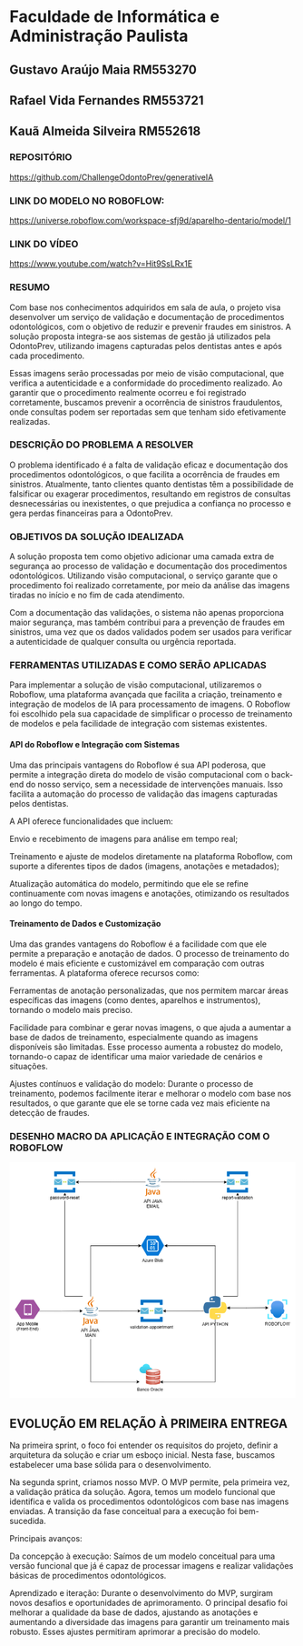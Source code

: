 # Faculdade de Informática e Administração Paulista 
 

## Gustavo Araújo Maia RM553270

## Rafael Vida Fernandes RM553721

## Kauã Almeida Silveira RM552618


### REPOSITÓRIO 

https://github.com/ChallengeOdontoPrev/generativeIA 

### LINK DO MODELO NO ROBOFLOW: 

https://universe.roboflow.com/workspace-sfj9d/aparelho-dentario/model/1 


### LINK DO VÍDEO 

https://www.youtube.com/watch?v=Hit9SsLRx1E


### RESUMO 

Com base nos conhecimentos adquiridos em sala de aula, o projeto visa desenvolver um serviço de validação e documentação de procedimentos odontológicos, com o objetivo de reduzir e prevenir fraudes em sinistros. A solução proposta integra-se aos sistemas de gestão já utilizados pela OdontoPrev, utilizando imagens capturadas pelos dentistas antes e após cada procedimento. 

Essas imagens serão processadas por meio de visão computacional, que verifica a autenticidade e a conformidade do procedimento realizado. Ao garantir que o procedimento realmente ocorreu e foi registrado corretamente, buscamos prevenir a ocorrência de sinistros fraudulentos, onde consultas podem ser reportadas sem que tenham sido efetivamente realizadas. 
 

### DESCRIÇÃO DO PROBLEMA A RESOLVER 

O problema identificado é a falta de validação eficaz e documentação dos procedimentos odontológicos, o que facilita a ocorrência de fraudes em sinistros. Atualmente, tanto clientes quanto dentistas têm a possibilidade de falsificar ou exagerar procedimentos, resultando em registros de consultas desnecessárias ou inexistentes, o que prejudica a confiança no processo e gera perdas financeiras para a OdontoPrev. 

 

### OBJETIVOS DA SOLUÇÃO IDEALIZADA 

A solução proposta tem como objetivo adicionar uma camada extra de segurança ao processo de validação e documentação dos procedimentos odontológicos. Utilizando visão computacional, o serviço garante que o procedimento foi realizado corretamente, por meio da análise das imagens tiradas no início e no fim de cada atendimento. 

Com a documentação das validações, o sistema não apenas proporciona maior segurança, mas também contribui para a prevenção de fraudes em sinistros, uma vez que os dados validados podem ser usados para verificar a autenticidade de qualquer consulta ou urgência reportada. 



### FERRAMENTAS UTILIZADAS E COMO SERÃO APLICADAS 

Para implementar a solução de visão computacional, utilizaremos o Roboflow, uma plataforma avançada que facilita a criação, treinamento e integração de modelos de IA para processamento de imagens. O Roboflow foi escolhido pela sua capacidade de simplificar o processo de treinamento de modelos e pela facilidade de integração com sistemas existentes. 



#### API do Roboflow e Integração com Sistemas 

Uma das principais vantagens do Roboflow é sua API poderosa, que permite a integração direta do modelo de visão computacional com o back-end do nosso serviço, sem a necessidade de intervenções manuais. Isso facilita a automação do processo de validação das imagens capturadas pelos dentistas. 

A API oferece funcionalidades que incluem: 

Envio e recebimento de imagens para análise em tempo real; 

Treinamento e ajuste de modelos diretamente na plataforma Roboflow, com suporte a diferentes tipos de dados (imagens, anotações e metadados); 

Atualização automática do modelo, permitindo que ele se refine continuamente com novas imagens e anotações, otimizando os resultados ao longo do tempo. 



#### Treinamento de Dados e Customização 

Uma das grandes vantagens do Roboflow é a facilidade com que ele permite a preparação e anotação de dados. O processo de treinamento do modelo é mais eficiente e customizável em comparação com outras ferramentas. A plataforma oferece recursos como: 

Ferramentas de anotação personalizadas, que nos permitem marcar áreas específicas das imagens (como dentes, aparelhos e instrumentos), tornando o modelo mais preciso. 

Facilidade para combinar e gerar novas imagens, o que ajuda a aumentar a base de dados de treinamento, especialmente quando as imagens disponíveis são limitadas. Esse processo aumenta a robustez do modelo, tornando-o capaz de identificar uma maior variedade de cenários e situações. 

Ajustes contínuos e validação do modelo: Durante o processo de treinamento, podemos facilmente iterar e melhorar o modelo com base nos resultados, o que garante que ele se torne cada vez mais eficiente na detecção de fraudes. 

 

### DESENHO MACRO DA APLICAÇÃO E INTEGRAÇÃO COM O ROBOFLOW 

 ![Fluxo](https://github.com/ChallengeOdontoPrev/generativeIA/blob/main/fluxograma.png)



## EVOLUÇÃO EM RELAÇÃO À PRIMEIRA ENTREGA 

Na primeira sprint, o foco foi entender os requisitos do projeto, definir a arquitetura da solução e criar um esboço inicial. Nesta fase, buscamos estabelecer uma base sólida para o desenvolvimento. 

Na segunda sprint, criamos nosso MVP. O MVP permite, pela primeira vez, a validação prática da solução. Agora, temos um modelo funcional que identifica e valida os procedimentos odontológicos com base nas imagens enviadas. A transição da fase conceitual para a execução foi bem-sucedida. 

Principais avanços: 

Da concepção à execução: Saímos de um modelo conceitual para uma versão funcional que já é capaz de processar imagens e realizar validações básicas de procedimentos odontológicos. 

Aprendizado e iteração: Durante o desenvolvimento do MVP, surgiram novos desafios e oportunidades de aprimoramento. O principal desafio foi melhorar a qualidade da base de dados, ajustando as anotações e aumentando a diversidade das imagens para garantir um treinamento mais robusto. Esses ajustes permitiram aprimorar a precisão do modelo. 
